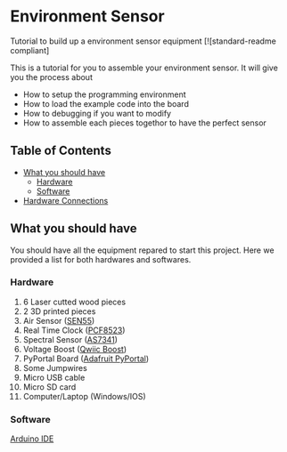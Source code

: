 # Environment Sensor
 Tutorial to build up a environment sensor equipment
 [![standard-readme compliant]


This is a tutorial for you to assemble your environment sensor. It will give you the process about 

- How to setup the programming environment
- How to load the example code into the board
- How to debugging if you want to modify
- How to assemble each pieces togethor to have the perfect sensor

## Table of Contents

- [What you should have](#What-you-should-have)
    - [Hardware](#Hardware)
    - [Software](#Software)
- [Hardware Connections](#Hardware-Connections)




## What you should have
You should have all the equipment repared to start this project. Here we provided a list for both hardwares and softwares. 

### Hardware
1. 6 Laser cutted wood pieces
2. 2 3D printed pieces
3. Air Sensor ([SEN55](https://sensirion.com/products/catalog/SEN55))
4. Real Time Clock ([PCF8523](https://www.adafruit.com/product/5189))
5. Spectral Sensor ([AS7341](https://www.adafruit.com/product/4698))
6. Voltage Boost ([Qwiic Boost](https://www.sparkfun.com/products/17238))
7. PyPortal Board ([Adafruit PyPortal](https://www.adafruit.com/product/4116))
8. Some Jumpwires
9. Micro USB cable
10. Micro SD card
11. Computer/Laptop (Windows/IOS)
### Software
[Arduino IDE](https://www.arduino.cc) 
